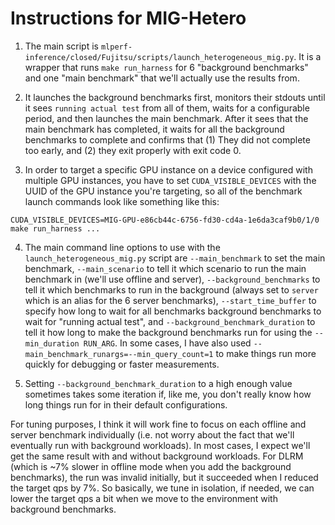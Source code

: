 # Instructions for MIG-Hetero

1. The main script is `mlperf-inference/closed/Fujitsu/scripts/launch_heterogeneous_mig.py`.
It is a wrapper that runs `make run_harness` for 6 "background benchmarks" and one "main benchmark" that we'll actually use the results from.

2. It launches the background benchmarks first, monitors their stdouts until it sees `running actual test` from all of them, waits for a configurable period, and then launches the main benchmark.
After it sees that the main benchmark has completed, it waits for all the background benchmarks to complete and confirms that (1) They did not complete too early, and (2) they exit properly with exit code 0.

3. In order to target a specific GPU instance on a device configured with multiple GPU instances, you have to set `CUDA_VISIBLE_DEVICES` with the UUID of the GPU instance you're targeting, so all of the benchmark launch commands look like something like this:
```
CUDA_VISIBLE_DEVICES=MIG-GPU-e86cb44c-6756-fd30-cd4a-1e6da3caf9b0/1/0 make run_harness ...
```

4. The main command line options to use with the `launch_heterogeneous_mig.py` script are `--main_benchmark` to set the main benchmark, `--main_scenario` to tell it which scenario to run the main benchmark in (we'll use offline and server), `--background_benchmarks` to tell it which benchmarks to run in the background (always set to `server` which is an alias for the 6 server benchmarks), `--start_time_buffer` to specify how long to wait for all benchmarks background benchmarks to wait for "running actual test", and `--background_benchmark_duration` to tell it how long to make the background benchmarks run for using the `--min_duration RUN_ARG`.
In some cases, I have also used `--main_benchmark_runargs=--min_query_count=1` to make things run more quickly for debugging or faster measurements.

5. Setting `--background_benchmark_duration` to a high enough value sometimes takes some iteration if, like me, you don't really know how long things run for in their default configurations.

For tuning purposes, I think it will work fine to focus on each offline and server benchmark individually (i.e. not worry about the fact that we'll eventually run with background workloads).
In most cases, I expect we'll get the same result with and without background workloads.
For DLRM (which is ~7% slower in offline mode when you add the background benchmarks), the run was invalid initially, but it succeeded when I reduced the target qps by 7%.
So basically, we tune in isolation, if needed, we can lower the target qps a bit when we move to the environment with background benchmarks.